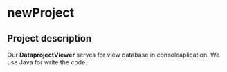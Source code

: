 # newProject
## Project description
Our **DataprojectViewer** serves for view database in consoleaplication. 
We use Java for write the code.
